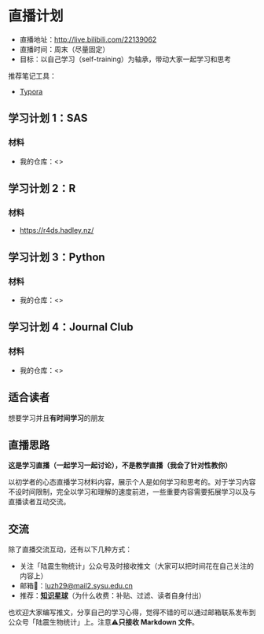 # 直播计划

- 直播地址：<http://live.bilibili.com/22139062>
- 直播时间：周末（尽量固定）
- 目标：以自己学习（self-training）为轴承，带动大家一起学习和思考

推荐笔记工具：

- [Typora](https://www.typora.io/)

## 学习计划 1：**SAS**

### 材料

- 我的仓库：<>

## 学习计划 2：**R**

### 材料

- <https://r4ds.hadley.nz/>

## 学习计划 3：**Python**

### 材料

- 我的仓库：<>

## 学习计划 4：**Journal Club**

### 材料

- 我的仓库：<>

## 适合读者

想要学习并且**有时间学习**的朋友

## 直播思路

**这是学习直播（一起学习一起讨论），不是教学直播（我会了针对性教你）**

以初学者的心态直播学习材料内容，展示个人是如何学习和思考的。对于学习内容不设时间限制，完全以学习和理解的速度前进，一些重要内容需要拓展学习以及与直播读者互动交流。

## 交流

除了直播交流互动，还有以下几种方式：

- 关注「陆震生物统计」公众号及时接收推文（大家可以把时间花在自己关注的内容上）
- 邮箱📮：<luzh29@mail2.sysu.edu.cn>
- 推荐：**[知识星球](https://t.zsxq.com/10qxcDEKD)**（为什么收费：补贴、过滤、读者自身付出）

也欢迎大家编写推文，分享自己的学习心得，觉得不错的可以通过邮箱联系发布到公众号「陆震生物统计」上。注意⚠️**只接收 Markdown 文件**。

